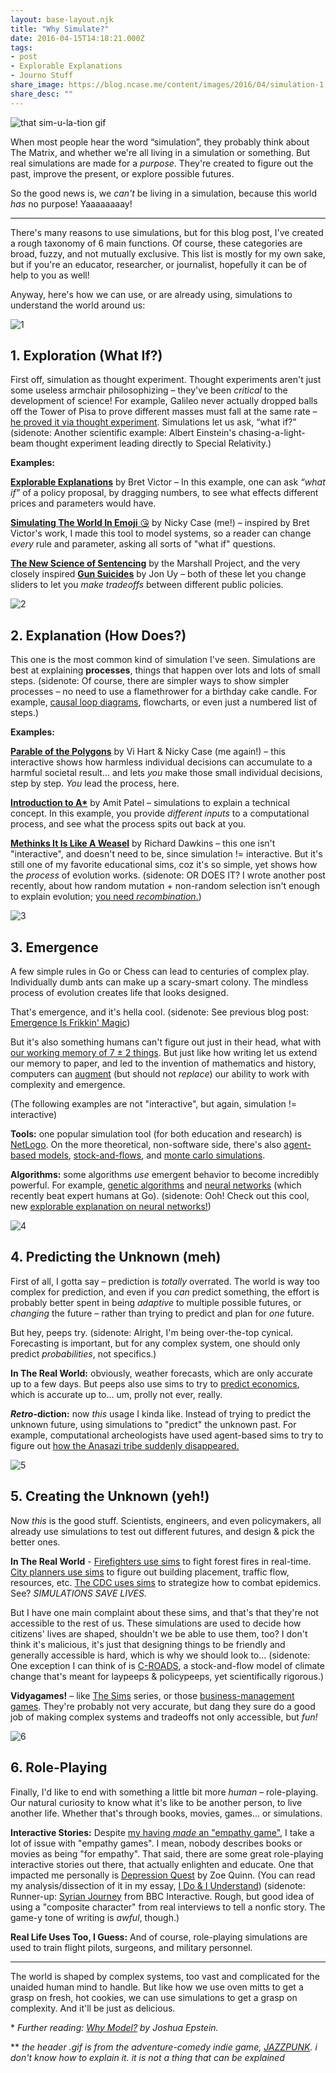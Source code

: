 ```yaml
---
layout: base-layout.njk
title: "Why Simulate?"
date: 2016-04-15T14:18:21.000Z
tags:
- post
- Explorable Explanations
- Journo Stuff
share_image: https://blog.ncase.me/content/images/2016/04/simulation-1.gif
share_desc: ""
---
```


![that sim-u-la-tion gif](/content/images/2016/04/simulation.gif)

When most people hear the word “simulation”, they probably think about The Matrix, and whether we're all living in a simulation or something. But real simulations are made for a _purpose_. They're created to figure out the past, improve the present, or explore possible futures.

So the good news is, we _can't_ be living in a simulation, because this world _has_ no purpose! Yaaaaaaaay!

* * *

There's many reasons to use simulations, but for this blog post, I've created a rough taxonomy of 6 main functions. Of course, these categories are broad, fuzzy, and not mutually exclusive. This list is mostly for my own sake, but if you're an educator, researcher, or journalist, hopefully it can be of help to you as well!

Anyway, here's how we can use, or are already using, simulations to understand the world around us:

![1](/content/images/2016/04/simulating.png)

1\. Exploration (What If?)
--------------------------

First off, simulation as thought experiment. Thought experiments aren't just some useless armchair philosophizing – they've been _critical_ to the development of science! For example, Galileo never actually dropped balls off the Tower of Pisa to prove different masses must fall at the same rate – [he proved it via thought experiment](https://en.wikipedia.org/wiki/Thought_experiment#Overview). Simulations let us ask, “what if?” (sidenote: Another scientific example: Albert Einstein's chasing-a-light-beam thought experiment leading directly to Special Relativity.)

**Examples:**

**[Explorable Explanations](http://worrydream.com/ExplorableExplanations/#reactiveDocument)** by Bret Victor – In this example, one can ask _“what if”_ of a policy proposal, by dragging numbers, to see what effects different prices and parameters would have.

[**Simulating The World In Emoji** 😘](http://ncase.me/simulating/) by Nicky Case (me!) – inspired by Bret Victor's work, I made this tool to model systems, so a reader can change _every_ rule and parameter, asking all sorts of "what if" questions.

**[The New Science of Sentencing](https://www.themarshallproject.org/2015/08/04/the-new-science-of-sentencing#simulator)** by the Marshall Project, and the very closely inspired **[Gun Suicides](http://jonuy.com/firearms-and-deaths/)** by Jon Uy – both of these let you change sliders to let you _make tradeoffs_ between different public policies.

![2](/content/images/2016/04/polygons.png)

2\. Explanation (How Does?)
---------------------------

This one is the most common kind of simulation I've seen. Simulations are best at explaining **processes**, things that happen over lots and lots of small steps. (sidenote: Of course, there are simpler ways to show simpler processes – no need to use a flamethrower for a birthday cake candle. For example, [causal loop diagrams](https://en.wikipedia.org/wiki/Causal_loop_diagram), flowcharts, or even just a numbered list of steps.)

**Examples:**

**[Parable of the Polygons](http://ncase.me/polygons/)** by Vi Hart & Nicky Case (me again!) – this interactive shows how harmless individual decisions can accumulate to a harmful societal result... and lets _you_ make those small individual decisions, step by step. _You_ lead the process, here.

**[Introduction to A\*](http://www.redblobgames.com/pathfinding/a-star/introduction.html)** by Amit Patel – simulations to explain a technical concept. In this example, you provide _different inputs_ to a computational process, and see what the process spits out back at you.

**[Methinks It Is Like A Weasel](https://en.wikipedia.org/wiki/Weasel_program)** by Richard Dawkins – this one isn't "interactive", and doesn't need to be, since simulation != interactive. But it's still one of my favorite educational sims, coz it's so simple, yet shows how the _process_ of evolution works. (sidenote: OR DOES IT? I wrote another post recently, about how random mutation + non-random selection isn't enough to explain evolution; [you need _recombination_.](http://blog.ncase.me/the-building-block-hypothesis/))

![3](/content/images/2016/04/netlogo.png)

3\. Emergence
-------------

A few simple rules in Go or Chess can lead to centuries of complex play. Individually dumb ants can make up a scary-smart colony. The mindless process of evolution creates life that looks designed.

That's emergence, and it's hella cool. (sidenote: See previous blog post: [Emergence Is Frikkin' Magic](http://blog.ncase.me/emergence-is-frikkin-magic/))

But it's also something humans can't figure out just in their head, what with [our working memory of 7 ± 2 things](https://en.wikipedia.org/wiki/The_Magical_Number_Seven,_Plus_or_Minus_Two). But just like how writing let us extend our memory to paper, and led to the invention of mathematics and history, computers can [augment](http://www.dougengelbart.org/pubs/augment-3906.html) (but should not _replace_) our ability to work with complexity and emergence.

(The following examples are not "interactive", but again, simulation != interactive)

**Tools:** one popular simulation tool (for both education and research) is [NetLogo](https://ccl.northwestern.edu/netlogo/). On the more theoretical, non-software side, there's also [agent-based models](https://en.wikipedia.org/wiki/Agent-based_model), [stock-and-flows](https://en.wikipedia.org/wiki/Stock_and_flow), and [monte carlo simulations](https://en.wikipedia.org/wiki/Monte_Carlo_method).

**Algorithms:** some algorithms _use_ emergent behavior to become incredibly powerful. For example, [genetic algorithms](https://en.wikipedia.org/wiki/Genetic_algorithm) and [neural networks](https://en.wikipedia.org/wiki/Artificial_neural_network) (which recently beat expert humans at Go). (sidenote: Ooh! Check out this cool, new [explorable explanation on neural networks!](http://playground.tensorflow.org/))

![4](/content/images/2016/04/Screen-Shot-2016-04-14-at-16-36-34.png)

4\. Predicting the Unknown (meh)
--------------------------------

First of all, I gotta say – prediction is _totally_ overrated. The world is way too complex for prediction, and even if you _can_ predict something, the effort is probably better spent in being _adaptive_ to multiple possible futures, or _changing_ the future – rather than trying to predict and plan for _one_ future.

But hey, peeps try. (sidenote: Alright, I'm being over-the-top cynical. Forecasting is important, but for any complex system, one should only predict _probabilities_, not specifics.)

**In The Real World:** obviously, weather forecasts, which are only accurate up to a few days. But peeps also use sims to try to [predict economics](https://en.wikipedia.org/wiki/Dynamic_stochastic_general_equilibrium), which is accurate up to... um, prolly not ever, really.

**_Retro_\-diction:** now _this_ usage I kinda like. Instead of trying to predict the unknown future, using simulations to "predict" the unknown past. For example, computational archeologists have used agent-based sims to try to figure out [how the Anasazi tribe suddenly disappeared.](http://www.css.gmu.edu/~axtell/Rob/Research/Pages/Ancient_societies_files/Anasazi-Nature%20(J%20Diamond).pdf)

![5](/content/images/2016/04/Screen-Shot-2014-05-23-at-5-45-25-PM.png)

5\. Creating the Unknown (yeh!)
-------------------------------

Now _this_ is the good stuff. Scientists, engineers, and even policymakers, all already use simulations to test out different futures, and design & pick the better ones.

**In The Real World** - [Firefighters use sims](https://en.wikipedia.org/wiki/Wildfire_modeling) to fight forest fires in real-time. [City planners use sims](http://www.urbansim.com/) to figure out building placement, traffic flow, resources, etc. [The CDC uses sims](http://www.cdc.gov/epicasestudies/download_simulation.html) to strategize how to combat epidemics. See? _SIMULATIONS SAVE LIVES._

But I have one main complaint about these sims, and that's that they're not accessible to the rest of us. These simulations are used to decide how citizens' lives are shaped, shouldn't we be able to use them, too? I don't think it's malicious, it's just that designing things to be friendly and generally accessible is hard, which is why we should look to... (sidenote: One exception I can think of is [C-ROADS](https://www.climateinteractive.org/tools/c-roads/), a stock-and-flow model of climate change that's meant for laypeeps & policypeeps, yet scientifically rigorous.)

**Vidyagames!** – like [The Sims](https://en.wikipedia.org/wiki/The_Sims) series, or those [business-management games](https://en.wikipedia.org/wiki/Business_simulation_game). They're probably not very accurate, but dang they sure do a good job of making complex systems and tradeoffs not only accessible, but _fun!_

![6](https://i.imgur.com/nQLibhO.png)

6\. Role-Playing
----------------

Finally, I'd like to end with something a little bit more _human_ – role-playing. Our natural curiosity to know what it's like to be another person, to live another life. Whether that's through books, movies, games... or simulations.

**Interactive Stories:** Despite [my having _made_ an "empathy game"](https://ncase.itch.io/coming-out-simulator-2014), I take a lot of issue with "empathy games". I mean, nobody describes books or movies as being "for empathy". That said, there are some great role-playing interactive stories out there, that actually enlighten and educate. One that impacted me personally is [Depression Quest](http://www.depressionquest.com/) by Zoe Quinn. (You can read my analysis/dissection of it in my essay, [I Do & I Understand](http://blog.ncase.me/i-do-and-i-understand/)) (sidenote: Runner-up: [Syrian Journey](http://www.bbc.com/news/world-middle-east-32057601) from BBC Interactive. Rough, but good idea of using a "composite character" from real interviews to tell a nonfic story. The game-y tone of writing is _awful_, though.)

**Real Life Uses Too, I Guess:** And of course, role-playing simulations are used to train flight pilots, surgeons, and military personnel.

* * *

The world is shaped by complex systems, too vast and complicated for the unaided human mind to handle. But like how we use oven mitts to get a grasp on fresh, hot cookies, we can use simulations to get a grasp on complexity. And it'll be just as delicious.

\* _Further reading: [Why Model?](http://jasss.soc.surrey.ac.uk/11/4/12.html) by Joshua Epstein._

\*\* _the header .gif is from the adventure-comedy indie game, [JAZZPUNK](http://www.jazzpunk.net/). i don't know how to explain it. it is not a thing that can be explained_